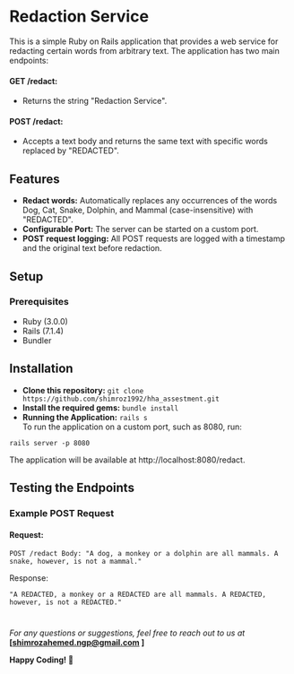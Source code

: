# Redaction Service   
This is a simple Ruby on Rails application that provides a web service for redacting certain words from arbitrary text. The application has two main endpoints:

#### GET /redact:   
- Returns the string "Redaction Service".   

#### POST /redact: 
- Accepts a text body and returns the same text with specific words replaced by "REDACTED".

##  Features
- **Redact words:** Automatically replaces any occurrences of the words Dog, Cat, Snake, Dolphin, and Mammal (case-insensitive) with "REDACTED".
- **Configurable Port:** The server can be started on a custom port.
- **POST request logging:** All POST requests are logged with a timestamp and the original text before redaction.

## Setup
### Prerequisites
- Ruby (3.0.0)
- Rails (7.1.4)
- Bundler

## Installation
- **Clone this repository:**  `git clone https://github.com/shimroz1992/hha_assestment.git`   
- **Install the required gems:** `bundle install`   
- **Running the Application:** `rails s`    
To run the application on a custom port, such as 8080, run:

`rails server -p 8080` 

The application will be available at http://localhost:8080/redact.    

## Testing the Endpoints      
### Example POST Request     
#### Request:
`POST /redact
Body: "A dog, a monkey or a dolphin are all mammals. A snake, however, is not a mammal."`


Response:

`"A REDACTED, a monkey or a REDACTED are all mammals. A REDACTED, however, is not a REDACTED."
`    
#
_For any questions or suggestions, feel free to reach out to us at_ **[shimrozahemed.ngp@gmail.com ]**

**Happy Coding! 🚀**



